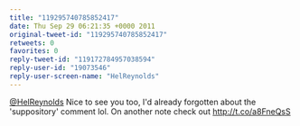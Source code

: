 ```yaml
---
title: "119295740785852417"
date: Thu Sep 29 06:21:35 +0000 2011
original-tweet-id: "119295740785852417"
retweets: 0
favorites: 0
reply-tweet-id: "119172784957038594"
reply-user-id: "19073546"
reply-user-screen-name: "HelReynolds"
---
```

<a href="https://twitter.com/HelReynolds">@HelReynolds</a> Nice to see you too, I'd already forgotten about the 'suppository' comment lol. On another note check out http://t.co/a8FneQsS
